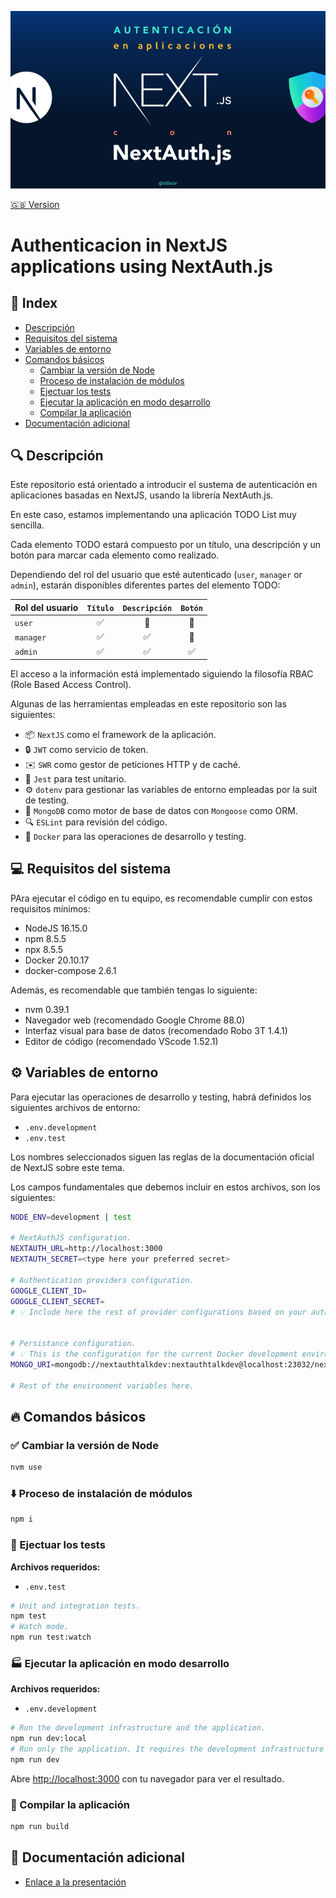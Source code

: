 ![Repository cover](./img/repo-cover-es.png)

[🇬🇧 Version](https://github.com/ddialar/next.authentication.with.nextauth/blob/main/README.md)

# Authenticacion in NextJS applications using NextAuth.js

## 📖 Index

-   [Descripción](https://github.com/ddialar/next.authentication.with.nextauth/blob/main/docs/README_ES.md#description)
-   [Requisitos del sistema](https://github.com/ddialar/next.authentication.with.nextauth/blob/main/docs/README_ES.md#requirements)
-   [Variables de entorno](https://github.com/ddialar/next.authentication.with.nextauth/blob/main/docs/README_ES.md#environment-variables)
-   [Comandos básicos](https://github.com/ddialar/next.authentication.with.nextauth/blob/main/docs/README_ES.md#commands)
    -   [Cambiar la versión de Node](https://github.com/ddialar/next.authentication.with.nextauth/blob/main/docs/README_ES.md#commands-switch-node)
    -   [Proceso de instalación de módulos](https://github.com/ddialar/next.authentication.with.nextauth/blob/main/docs/README_ES.md#commands-installation)
    -   [Ejectuar los tests](https://github.com/ddialar/next.authentication.with.nextauth/blob/main/docs/README_ES.md#commands-tests)
    -   [Ejecutar la aplicación en modo desarrollo](https://github.com/ddialar/next.authentication.with.nextauth/blob/main/docs/README_ES.md#commands-dev-mode)
    -   [Compilar la aplicación](https://github.com/ddialar/next.authentication.with.nextauth/blob/main/docs/README_ES.md#commands-pro-mode)
-   [Documentación adicional](https://github.com/ddialar/next.authentication.with.nextauth/blob/main/docs/README_ES.md#documentation)

## <a id="description"></a>🔍 Descripción

Este repositorio está orientado a introducir el sustema de autenticación en aplicaciones basadas en NextJS, usando la librería NextAuth.js. 

En este caso, estamos implementando una aplicación TODO List muy sencilla.

Cada elemento TODO estará compuesto por un título, una descripción y un botón para marcar cada elemento como realizado.

Dependiendo del rol del usuario que esté autenticado (`user`, `manager` or `admin`), estarán disponibles diferentes partes del elemento TODO:

|Rol del usuario|`Título`|`Descripción`|`Botón`|
|:-|:-:|:-:|:-:|
|`user`|✅|🚫|🚫|
|`manager`|✅|✅|🚫|
|`admin`|✅|✅|✅|

El acceso a la información está implementado siguiendo la filosofía RBAC (Role Based Access Control).

Algunas de las herramientas empleadas en este repositorio son las siguientes:

-   📦 `NextJS` como el framework de la aplicación.
-   🔒 `JWT` como servicio de token.
-   ✉️ `SWR` como gestor de peticiones HTTP y de caché.
-   🧪 `Jest` para test unitario.
-   ⚙️ `dotenv` para gestionar las variables de entorno empleadas por la suit de testing.
-   🌱 `MongoDB` como motor de base de datos con `Mongoose` como ORM.
-   🔍 `ESLint` para revisión del código.
-   🐳 `Docker` para las operaciones de desarrollo y testing.

## <a id="requirements"></a>💻 Requisitos del sistema

PAra ejecutar el código en tu equipo, es recomendable cumplir con estos requisitos mínimos:

-   NodeJS 16.15.0
-   npm 8.5.5
-   npx 8.5.5
-   Docker 20.10.17
-   docker-compose 2.6.1

Además, es recomendable que también tengas lo siguiente:

-   nvm 0.39.1
-   Navegador web (recomendado Google Chrome 88.0)
-   Interfaz visual para base de datos (recomendado Robo 3T 1.4.1)
-   Editor de código (recomendado VScode 1.52.1)

## <a id="environment-variables"></a>⚙️ Variables de entorno

Para ejecutar las operaciones de desarrollo y testing, habrá definidos los siguientes archivos de entorno:

-   `.env.development`
-   `.env.test`

Los nombres seleccionados siguen las reglas de la documentación oficial de NextJS sobre este tema.

Los campos fundamentales que debemos incluir en estos archivos, son los siguientes:

```sh
NODE_ENV=development | test

# NextAuthJS configuration.
NEXTAUTH_URL=http://localhost:3000
NEXTAUTH_SECRET=<type here your preferred secret>

# Authentication providers configuration.
GOOGLE_CLIENT_ID=
GOOGLE_CLIENT_SECRET=
# 💡 Include here the rest of provider configurations based on your authentication needs.


# Persistance configuration.
# 💡 This is the configuration for the current Docker development environment definition.
MONGO_URI=mongodb://nextauthtalkdev:nextauthtalkdev@localhost:23032/nextauth_talk_dev

# Rest of the environment variables here.
```

## <a id="commands"></a>🔥 Comandos básicos

### <a id="commands-switch-node"></a>✅ Cambiar la versión de Node

```sh
nvm use
```

### <a id="commands-installation"></a>⬇️ Proceso de instalación de módulos

```sh
npm i
```

### <a id="commands-tests"></a>🧪 Ejectuar los tests

**Archivos requeridos:**

-   `.env.test`

```sh
# Unit and integration tests.
npm test
# Watch mode.
npm run test:watch
```

### <a id="commands-dev-mode"></a>🏭 Ejecutar la aplicación en modo desarrollo

**Archivos requeridos:**

-   `.env.development`

```sh
# Run the development infrastructure and the application.
npm run dev:local
# Run only the application. It requires the development infrastructure is up and running.
npm run dev
```

Abre [http://localhost:3000](http://localhost:3000) con tu navegador para ver el resultado.

### <a id="commands-pro-mode"></a>🚀 Compilar la aplicación

```sh
npm run build
```

## <a id="documentation"></a>📕 Documentación adicional

- [Enlace a la presentación](https://drive.google.com/file/d/1CV0E0O56jXdJJcHqKE_Ysc8QzC7ga7rx/view?usp=sharing)

